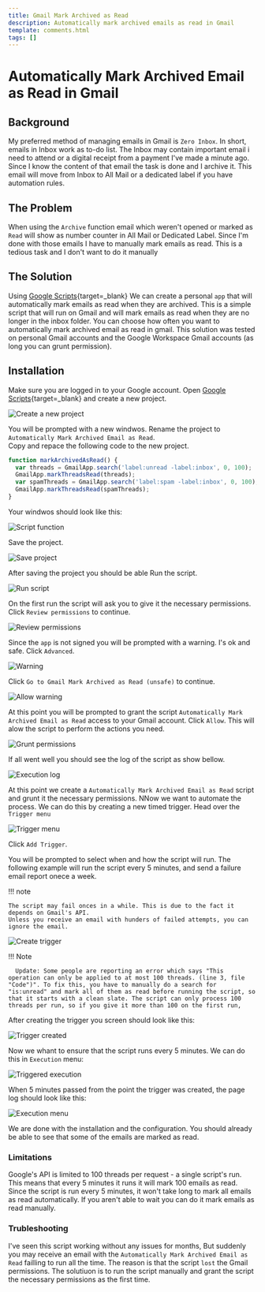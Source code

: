 ```yaml
---
title: Gmail Mark Archived as Read
description: Automatically mark archived emails as read in Gmail
template: comments.html
tags: []
---
```


# Automatically Mark Archived Email as Read in Gmail

## Background

My preferred method of managing emails in Gmail is `Zero Inbox`. In short, emails in Inbox work as to-do list. The Inbox may contain important email i need to attend or a digital receipt from a payment I've made a minute ago. Since I know the content of that email the task is done and I archive it. This email will move from Inbox to All Mail or a dedicated label if you have automation rules.

## The Problem

When using the `Archive` function email which weren't opened or marked as `Read` will show as number counter in All Mail or Dedicated Label. Since I'm done with those emails I have to manually mark emails as read. This is a tedious task and I don't want to do it manually

## The Solution

Using [Google Scripts][google-scripts-url]{target=\_blank} We can create a personal `app` that will automatically mark emails as read when they are archived. This is a simple script that will run on Gmail and will mark emails as read when they are no longer in the inbox folder. You can choose how often you want to automatically mark archived email as read in gmail. This solution was tested on personal Gmail accounts and the Google Workspace Gmail accounts (as long you can grunt permission).

## Installation

Make sure you are logged in to your Google account.
Open [Google Scripts][google-scripts-url]{target=\_blank} and create a new project.

![Create a new project][new-project-img]

You will be prompted with a new windwos. Rename the project to `Automatically Mark Archived Email as Read`.  
Copy and repace the following code to the new project.

```javascript
function markArchivedAsRead() {
  var threads = GmailApp.search('label:unread -label:inbox', 0, 100);
  GmailApp.markThreadsRead(threads);
  var spamThreads = GmailApp.search('label:spam -label:inbox', 0, 100);
  GmailApp.markThreadsRead(spamThreads);
}
```

Your windwos should look like this:

![Script function][script-function-img]

Save the project.

![Save project][save-project-img]

After saving the project you should be able Run the script.

![Run script][run-script-img]

On the first run the script will ask you to give it the necessary permissions. Click `Review permissions` to continue.

![Review permissions][review-permissions-img]

Since the `app` is not signed you will be prompted with a warning. I's ok and safe. Click `Advanced`.

![Warning][warning-img]

Click `Go to Gmail Mark Archived as Read (unsafe)` to continue.

![Allow warning][allow-warning-img]

At this point you will be prompted to grant the script `Automatically Mark Archived Email as Read` access to your Gmail account. Click `Allow`. This will alow the script to perform the actions you need.

![Grunt permissions][grunt-permissionsimage]

If all went well you should see the log of the script as show bellow.

![Execution log][execution-log-img]

At this point we create a `Automatically Mark Archived Email as Read` script and grunt it the necessary permissions. NNow we want to automate the process. We can do this by creating a new timed trigger. Head over the `Trigger menu`

![Trigger menu][trigger-menu-img]

Click `Add Trigger`.

You will be prompted to select when and how the script will run. The following example will run the script every 5 minutes, and send a failure email report onece a week.

!!! note

    The script may fail onces in a while. This is due to the fact it depends on Gmail's API.
    Unless you receive an email with hunders of failed attempts, you can ignore the email.

![Create trigger][create-trigger-img]

!!! Note

      Update: Some people are reporting an error which says "This operation can only be applied to at most 100 threads. (line 3, file "Code")". To fix this, you have to manually do a search for "is:unread" and mark all of them as read before running the script, so that it starts with a clean slate. The script can only process 100 threads per run, so if you give it more than 100 on the first run,

After creating the trigger you screen should look like this:

![Trigger created][trigger-created-img]

Now we whant to ensure that the script runs every 5 minutes. We can do this in `Execution` menu:

![Triggered execution][triggered-execution-img]

When 5 minutes passed from the point the trigger was created, the page log should look like this:

![Execution menu][execution-menu-img]

We are done with the installation and the configuration. You should already be able to see that some of the emails are marked as read.

### Limitations

Google's API is limited to 100 threads per request - a single script's run. This means that every 5 minutes it runs it will mark 100 emails as read. Since the script is run every 5 minutes, it won't take long to mark all emails as read automatically. If you aren't able to wait you can do it mark emails as read manually.

### Trubleshooting

I've seen this script working without any issues for months, But suddenly you may receive an email with the `Automatically Mark Archived Email as Read` failling to run all the time. The reason is that the script `lost` the Gmail permissions. The solutiuon is to run the script manually and grant the script the necessary permissions as the first time.

<!-- appendices -->

[google-scripts-url]: https://script.google.com 'google scripts'
[new-project-img]: /assets/images/52b4fd94-af55-11ec-b32c-2777b3838de6.jpg 'Create a new project'
[script-function-img]: /assets/images/82fa55bc-af5a-11ec-8aeb-377e793bc479.jpg 'Script function'
[save-project-img]: /assets/images/85ff00dc-af5a-11ec-8c04-bbd02025abfa.jpg 'Save project'
[run-script-img]: /assets/images/0a0eab1c-af69-11ec-98a4-730471f7a7a3.jpg 'Run script'
[review-permissions-img]: /assets/images/5fe8f75e-af55-11ec-8868-8fc6aa65516e.jpg 'Review permissions'
[warning-img]: /assets/images/25e25254-af59-11ec-a2d8-d34524b71112.jpg 'Warning'
[allow-warning-img]: /assets/images/965ef3ea-af5c-11ec-8f5b-cff63ef5ad54.jpg 'Allow warning'
[grunt-permissionsimage]: /assets/images/2cc5a724-af59-11ec-871c-d7053f648ffc.jpg 'Grunt permissions'
[execution-log-img]: /assets/images/3015a794-af59-11ec-b015-930e45647512.jpg 'Execution log'
[trigger-menu-img]: /assets/images/4d3df9bc-af5d-11ec-a87a-2316e20585af.jpg 'Trigger menu'
[create-trigger-img]: /assets/images/793597ee-af5a-11ec-8e8f-23fffdd67629.jpg 'Create trigger'
[trigger-created-img]: /assets/images/7cd52216-af5a-11ec-8172-b73480c720dc.jpg 'Trigger created'
[execution-menu-img]: /assets/images/8019b806-af5a-11ec-bad5-9f430cbe840e.jpg 'Execution menu'
[triggered-execution-img]: /assets/images/dc44cc8a-af5d-11ec-87bc-b3119d6d09c5.jpg 'Triggered execution'

<!-- overide cutom css for centerd images -->

<!-- end appendices -->
